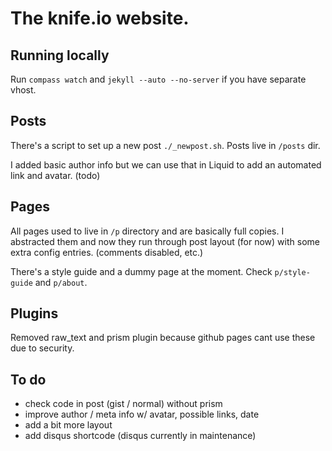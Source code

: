 The knife.io website.
===================

## Running locally
Run `compass watch` and `jekyll --auto --no-server` if you have separate vhost.


## Posts
There's a script to set up a new post `./_newpost.sh`.
Posts live in `/posts` dir.

I added basic author info but we can use that in Liquid to add an automated link and avatar. (todo)

## Pages
All pages used to live in `/p` directory and are basically full copies. I abstracted them and now they run through post layout (for now) with some extra config entries. (comments disabled, etc.)

There's a style guide and a dummy page at the moment.
Check `p/style-guide` and `p/about`.

## Plugins
Removed raw_text and prism plugin because github pages cant use these due to security.

## To do
- check code in post (gist / normal) without prism
- improve author / meta info w/ avatar, possible links, date
- add a bit more layout
- add disqus shortcode (disqus currently in maintenance)
